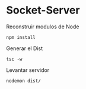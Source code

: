 # Socket-Server
Reconstruir modulos de Node
```
npm install
```

Generar el Dist
```
tsc -w
```

Levantar servidor
```
nodemon dist/
```